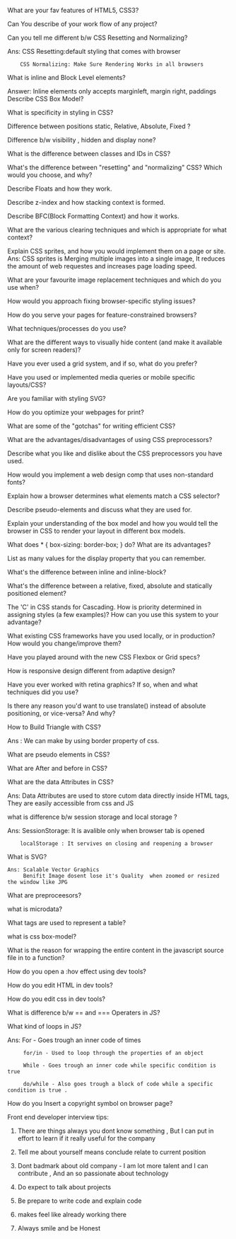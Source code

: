 What are your fav features of HTML5, CSS3?

Can You describe of your work flow of any project?

Can you tell me different b/w CSS Resetting and Normalizing?

   Ans: CSS Resetting:default styling that comes with browser

        CSS Normalizing: Make Sure Rendering Works in all browsers 


What is inline and Block Level elements?

Answer: Inline elements only accepts marginleft, margin right, paddings
 Describe CSS Box Model?

What is specificity in styling in CSS?

Difference between  positions static, Relative, Absolute, Fixed ?

Difference b/w visibility , hidden and display none?


What is the difference between classes and IDs in CSS?

What's the difference between "resetting" and "normalizing" CSS? Which would you choose, and why?

Describe Floats and how they work.

Describe z-index and how stacking context is formed.

Describe BFC(Block Formatting Context) and how it works.

What are the various clearing techniques and which is appropriate for what context?

Explain CSS sprites, and how you would implement them on a page or site.
  Ans: CSS sprites is Merging multiple images into a single image, It reduces the amount of web requestes and increases page loading speed.

What are your favourite image replacement techniques and which do you use when?

How would you approach fixing browser-specific styling issues?

How do you serve your pages for feature-constrained browsers?

What techniques/processes do you use?

What are the different ways to visually hide content (and make it available only for screen readers)?

Have you ever used a grid system, and if so, what do you prefer?

Have you used or implemented media queries or mobile specific layouts/CSS?

Are you familiar with styling SVG?

How do you optimize your webpages for print?

What are some of the "gotchas" for writing efficient CSS?

What are the advantages/disadvantages of using CSS preprocessors?

Describe what you like and dislike about the CSS preprocessors you have used.

How would you implement a web design comp that uses non-standard fonts?

Explain how a browser determines what elements match a CSS selector?

Describe pseudo-elements and discuss what they are used for.

Explain your understanding of the box model and how you would tell the browser in CSS to render your layout in different box models.

What does * { box-sizing: border-box; } do? What are its advantages?

List as many values for the display property that you can remember.

What's the difference between inline and inline-block?

What's the difference between a relative, fixed, absolute and statically positioned element?

The 'C' in CSS stands for Cascading. How is priority determined in assigning styles (a few examples)? How can you use this system to your advantage?

What existing CSS frameworks have you used locally, or in production? How would you change/improve them?

Have you played around with the new CSS Flexbox or Grid specs?

How is responsive design different from adaptive design?

Have you ever worked with retina graphics? If so, when and what techniques did you use?

Is there any reason you'd want to use translate() instead of absolute positioning, or vice-versa? And why?


How to Build Triangle with CSS?

   Ans : We can make by using border property of css.

What are pseudo elements in CSS?

What are After and before in CSS?

What are the data Attributes in CSS?
  
   Ans: Data Attributes are used to store cutom data directly inside HTML tags, They are easily accessible from css and JS


what is difference b/w session storage and local storage ?

   Ans: SessionStorage: It is avalible only when browser tab is opened 
       
        localStorage : It servives on closing and reopening a browser 


What is SVG?
   
    Ans: Scalable Vector Graphics 
         Benifit Image dosent lose it's Quality  when zoomed or resized the window like JPG


What are preproceesors?

what is microdata?

What tags are used to represent a table?

what is css box-model?


What is the reason for wrapping the entire content in the javascript source file in to a function?


How do you open a :hov effect using dev tools?

How do you edit HTML in dev tools?


How do you edit css in dev tools?

What is difference b/w == and === Operaters in JS?

What kind of loops in JS?
  
   Ans:  For - Goes trough an inner code of times
      
         for/in - Used to loop through the properties of an object

         While - Goes trough an inner code while specific condition is true 

         do/while - Also goes trough a block of code while a specific condition is true .

How do you Insert a copyright symbol on browser page?



Front end developer interview tips:

  1) There are things always you dont know something , But I can put in effort to learn if it really useful for the company 

  2) Tell me about yourself means conclude relate to current position

  3) Dont badmark about old company - I am lot more talent and I can contribute , And an so passionate about technology 

  4) Do expect to talk about projects 

  5) Be prepare to write code and explain code 

  6) makes feel like already working there

  7) Always smile and be Honest 

  







